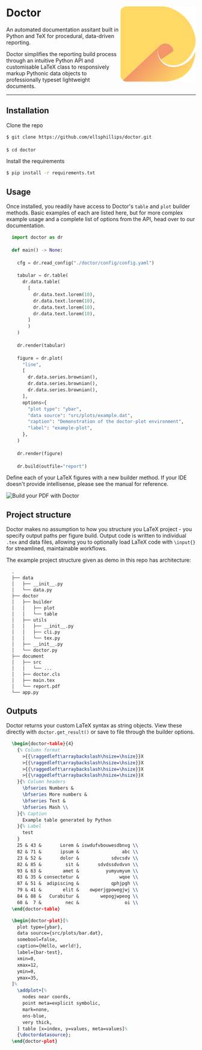 [repo-card-api]: https://github-readme-stats.vercel.app/api/pin/?username=ellsphillips&theme=react&repo=doctor&card_width=100%
[repo-card]: https://github.com/ellsphillips/doctor
[doctor-build]: https://i.imgur.com/8iuEgjZ.gif
[doctor-logo]: https://raw.githubusercontent.com/ellsphillips/doctor/master/docs/img/doctor-logo.svg

# Doctor <img align="right" width="200" height="200" title="Doctor" src="https://raw.githubusercontent.com/ellsphillips/doctor/master/docs/img/doctor-logo.svg">

An automated documentation assitant built in Python and TeX for procedural, data-driven reporting.

Doctor simplifies the reporting build process through an intuitive Python API and customisable LaTeX class to responsively markup Pythonic data objects to professionally typeset lightweight documents.

---

## Installation

Clone the repo

```bash
$ git clone https://github.com/ellsphillips/doctor.git

$ cd doctor
```

Install the requirements

```bash
$ pip install -r requirements.txt
```

## Usage

Once installed, you readily have access to Doctor's `table` and `plot` builder methods. Basic examples of each are listed here, but for more complex example usage and a complete list of options from the API, head over to our documentation.

```python
  import doctor as dr

  def main() -> None:

    cfg = dr.read_config("./doctor/config/config.yaml")

    tabular = dr.table(
      dr.data.table(
        [
          dr.data.text.lorem(10),
          dr.data.text.lorem(10),
          dr.data.text.lorem(10),
          dr.data.text.lorem(10),
        ]
        )
    )

    dr.render(tabular)

    figure = dr.plot(
      "line",
      [
        dr.data.series.brownian(),
        dr.data.series.brownian(),
        dr.data.series.brownian(),
      ],
      options={
        "plot type": "ybar",
        "data source": "src/plots/example.dat",
        "caption": "Demonstration of the doctor-plot environment",
        "label": "example-plot",
      },
    )

    dr.render(figure)

    dr.build(outfile="report")
```

Define each of your LaTeX figures with a new builder method. If your IDE doesn't provide intellisense, please see the manual for reference.

![Build your PDF with Doctor][doctor-build]

## Project structure

Doctor makes no assumption to how you structure you LaTeX project - you specify output paths per figure build. Output code is written to individual `.tex` and data files, allowing you to optionally load LaTeX code with `\input{}` for streamlined, maintainable workflows.

The example project structure given as demo in this repo has architecture:

[](#architecture)

```tree
  .
  ├── data
  │   ├── __init__.py
  │   └── data.py
  ├── doctor
  │   ├── builder
  │   │   ├── plot
  │   │   └── table
  │   ├── utils
  │   │   ├── __init__.py
  │   │   ├── cli.py
  │   │   └── tex.py
  │   ├── __init__.py
  │   └── doctor.py
  ├── document
  │   ├── src
  │   │   └── ...
  │   ├── doctor.cls
  │   ├── main.tex
  │   └── report.pdf
  └── app.py
```

## Outputs

[](#outputs)

Doctor returns your custom LaTeX syntax as string objects. View these directly with `doctor.get_result()` or save to file through the builder options.

```latex
  \begin{doctor-table}{4}
    {% Column format
      >{{\raggedleft\arraybackslash\hsize=\hsize}}X
      >{{\raggedleft\arraybackslash\hsize=\hsize}}X
      >{{\raggedleft\arraybackslash\hsize=\hsize}}X
      >{{\raggedleft\arraybackslash\hsize=\hsize}}X
    }{% Column headers
      \bfseries Numbers &
      \bfseries More numbers &
      \bfseries Text &
      \bfseries Mash \\
    }{% Caption
      Example table generated by Python
    }{% Label
      test
    }
    25 & 43 &       Lorem & iswdufvbouwesdbnvg \\
    82 & 71 &       ipsum &                abc \\
    23 & 52 &       dolor &            sdvcsdv \\
    82 & 85 &         sit &       sdvdssdvdvvn \\
    93 & 63 &        amet &          yumyumyum \\
    83 & 35 & consectetur &               wqoe \\
    87 & 51 &  adipiscing &            qphjpgh \\
    79 & 41 &        elit &    owperjgpowegjwj \\
    84 & 88 &   Curabitur &        wepogjwpeog \\
    60 &  7 &         nec &                 oi \\
  \end{doctor-table}
```

```latex
  \begin{doctor-plot}[%
    plot type={ybar},
    data source={src/plots/bar.dat},
    somebool=false,
    caption={Hello, world!},
    label={bar-test},
    xmin=0,
    xmax=12,
    ymin=0,
    ymax=35,
  ]%
    \addplot+[%
      nodes near coords,
      point meta=explicit symbolic,
      mark=none,
      ons-blue,
      very thick,
    ] table [x=index, y=values, meta=values]%
    {\doctordatasource};
  \end{doctor-plot}
```

<!-- [![Doctor summary][repo-card-api]](https://github.com/ellsphillips/doctor) -->
